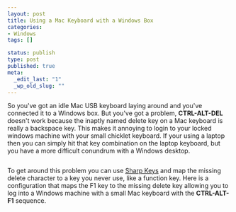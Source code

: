 ```yaml
--- 
layout: post
title: Using a Mac Keyboard with a Windows Box
categories: 
- Windows
tags: []

status: publish
type: post
published: true
meta: 
  _edit_last: "1"
  _wp_old_slug: ""
---
```

So you've got an idle Mac USB keyboard laying around and you've connected it to a Windows box. But you've got a problem, <strong>CTRL-ALT-DEL </strong> doesn't work because the inaptly named delete key on a Mac keyboard is really a backspace key.   This makes it annoying to login to your locked windows machine with your small chicklet keyboard.  If your using a laptop then you can simply hit that key combination on the laptop keyboard, but you have a more difficult conundrum with a Windows desktop.

<img src="http://www.preenandprune.com/cocoamondo/wp-content/uploads/2011/01/top_view_20091020.jpg" alt="" title="keyboard" class="alignnone size-full wp-image-1109" />

To get around this problem you can use <a href="http://www.randyrants.com/2008/12/sharpkeys_30.html">Sharp Keys</a> and map the missing delete character to a key you never use, like a function key.  Here is a configuration that maps the F1 key to the missing delete key allowing you to log into a Windows machine with a small Mac keyboard with the <strong>CTRL-ALT-F1</strong> sequence.

<img src="http://www.preenandprune.com/cocoamondo/wp-content/uploads/2011/01/sharpKeys.png" alt="" title="sharpKeys" class="alignnone size-full wp-image-1112" />
